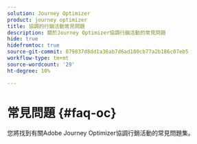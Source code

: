 ```yaml
---
solution: Journey Optimizer
product: journey optimizer
title: 協調的行銷活動常見問題
description: 關於Journey Optimizer協調行銷活動的常見問題
hide: true
hidefromtoc: true
source-git-commit: 879837d8dd1a36ab7d6ad180cb77a2b186c07eb5
workflow-type: tm+mt
source-wordcount: '29'
ht-degree: 10%

---
```



# 常見問題 {#faq-oc}

您將找到有關Adobe Journey Optimizer協調行銷活動的常見問題集。



